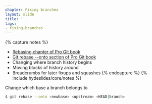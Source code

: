 ```yaml
---
chapter: Fixing branches
layout: slide
title: ''
tags:
- fixing-branches
---
```


{% capture notes %}
* [Rebasing chapter of Pro Git book](http://git-scm.com/book/ch3-6.html)
* [Git rebase --onto section of Pro Git book](http://git-scm.com/book/ch3-6.html#More-Interesting-Rebases)
* Changing where branch history begins
* Moving blocks of history around
* Breadcrumbs for later fixups and squashes
{% endcapture %}
{% include hydeslides/core/notes %}

Change which base a branch belongs to

```bash
$ git rebase --onto <newbase> <upstream> <HEAD|branch>
```
